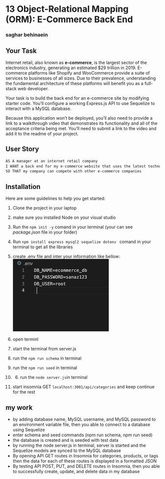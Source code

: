 # 13 Object-Relational Mapping (ORM): E-Commerce Back End
### saghar behinaein
## Your Task

Internet retail, also known as **e-commerce**, is the largest sector of the electronics industry, generating an estimated $29 trillion in 2019. E-commerce platforms like Shopify and WooCommerce provide a suite of services to businesses of all sizes. Due to their prevalence, understanding the fundamental architecture of these platforms will benefit you as a full-stack web developer.

Your task is to build the back end for an e-commerce site by modifying starter code. You’ll configure a working Express.js API to use Sequelize to interact with a MySQL database.

Because this application won’t be deployed, you’ll also need to provide a link to a walkthrough video that demonstrates its functionality and all of the acceptance criteria being met. You’ll need to submit a link to the video and add it to the readme of your project.

## User Story

```md
AS A manager at an internet retail company
I WANT a back end for my e-commerce website that uses the latest technologies
SO THAT my company can compete with other e-commerce companies
```

## Installation
Here are some guidelines to help you get started:

1. Clone the project in your laptop  
2. make sure you installed Node on your visual studio 
3.  Run the `npm init -y` comand in your terminal (your can see _package.json_ file in your folder)
4.  Run `npm install express mysql2 sequelize dotenv ` comand in your terminal to get all the libraries 
5.  create .env file and inter your information like bellow:
![env](./Assets/env%20file.png)  

6.  open terminl 
7. start the terminal from server.js
8.  run the `npm run schema` in terminal
10. run the `npm run seed` in terminal
11. 6.  run the `node server.js`in terminal
12. start insomnia GET `localhost:3001/api/categories` and keep continue for the rest 

## my work
* by adding database name, MySQL username, and MySQL password to an environment variable file, then you able to connect to a database using Sequelize
*  enter schema and seed commands (npm run schema, npm run seed)
*  the database is created and is seeded with test data
*  by running the node server.js in terminal, server is started and the Sequelize models are synced to the MySQL database
* By opening API GET routes in Insomnia for categories, products, or tags then the data for each of these routes is displayed in a formatted JSON
* By testing API POST, PUT, and DELETE routes in Insomnia, then you able to successfully create, update, and delete data in my database

